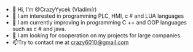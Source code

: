 - 👋 Hi, I’m @CrazyYycek (Vladimír)
- 👀 I am interested in programming PLC, HMI, c # and LUA languages
- 🌱 I am currently improving in programming C ++ and OOP languages such as c # and java.
- 💞️ I am looking for cooperation on my projects for large companies.
- 📫Try to contact me at crazy6010@gmail.com

<!---
CrazyYycek/CrazyYycek is a ✨ special ✨ repository because its `README.md` (this file) appears on your GitHub profile.
You can click the Preview link to take a look at your changes.
--->
